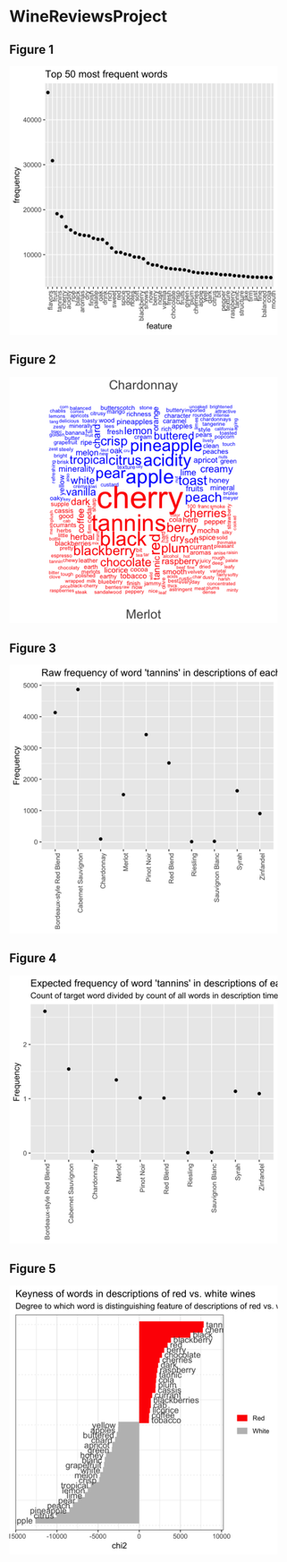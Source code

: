 # WineReviewsProject

## Figure 1
<img src="https://github.com/melaniesgonzalez/WineReviewsProject/blob/master/images/fig1_top50all.png" width="480">

## Figure 2
<img src="https://github.com/melaniesgonzalez/WineReviewsProject/blob/master/images/fig2_comparewordcloud.png" width="480">

## Figure 3
<img src="https://github.com/melaniesgonzalez/WineReviewsProject/blob/master/images/fig3_comparerawfreq_tannins.png" width="480">

## Figure 4
<img src="https://github.com/melaniesgonzalez/WineReviewsProject/blob/master/images/fig4_comparerelfreq_tannins.png" width="480">

## Figure 5
<img src="https://github.com/melaniesgonzalez/WineReviewsProject/blob/master/images/fig5_comparekeyness.png" width="480">

